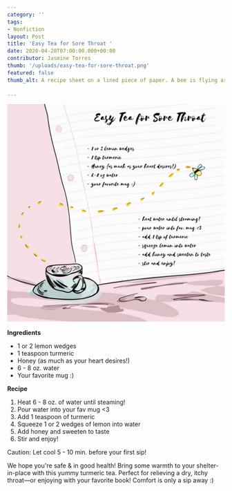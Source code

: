 ```yaml
---
category: ''
tags:
- Nonfiction
layout: Post
title: 'Easy Tea for Sore Throat '
date: 2020-04-20T07:00:00.000+00:00
contributor: Jasmine Torres
thumb: '/uploads/easy-tea-for-sore-throat.png'
featured: false
thumb_alt: A recipe sheet on a lined piece of paper. A bee is flying around a teacup.

---
```

![A recipe sheet on a lined piece of paper. A bee is flying around a teacup.](/uploads/easy-tea-for-sore-throat.png)

**Ingredients**

* 1 or 2 lemon wedges
* 1 teaspoon turmeric
* Honey (as much as your heart desires!)
* 6 - 8 oz. water
* Your favorite mug :)

**Recipe**

1. Heat 6 - 8 oz. of water until steaming!
2. Pour water into your fav mug <3
3. Add 1 teaspoon of turmeric
4. Squeeze 1 or 2 wedges of lemon into water
5. Add honey and sweeten to taste
6. Stir and enjoy!

Caution: Let cool 5 - 10 min. before your first sip!

We hope you're safe & in good health! Bring some warmth to your shelter-in-place with this yummy turmeric tea. Perfect for relieving a dry, itchy throat—or enjoying with your favorite book! Comfort is only a sip away :)